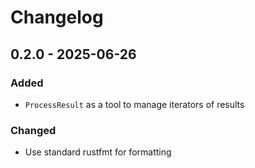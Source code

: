# Changelog

## 0.2.0 - 2025-06-26

### Added

- `ProcessResult` as a tool to manage iterators of results

### Changed

- Use standard rustfmt for formatting